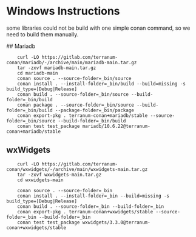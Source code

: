 # Windows Instructions

some libraries could not be build with one simple conan command, so we need to build them manually.

## Mariadb

        curl -LO https://gitlab.com/terranum-conan/mariadb/-/archive/main/mariadb-main.tar.gz
        tar -zxvf mariadb-main.tar.gz
        cd mariadb-main
        conan source . --source-folder=_bin/source
        conan install . --install-folder=_bin/build --build=missing -s build_type=[Debug|Release]
        conan build . --source-folder=_bin/source --build-folder=_bin/build
        conan package . --source-folder=_bin/source --build-folder=_bin/build --package-folder=_bin/package
        conan export-pkg . terranum-conan+mariadb/stable --source-folder=_bin/source --build-folder=_bin/build
        conan test test_package mariadb/10.6.22@terranum-conan+mariadb/stable


## wxWidgets

        curl -LO https://gitlab.com/terranum-conan/wxwidgets/-/archive/main/wxwidgets-main.tar.gz
        tar -zxvf wxwidgets-main.tar.gz
        cd wxwidgets-main
        
        conan source . --source-folder=_bin
        conan install . --install-folder=_bin --build=missing -s build_type=[Debug|Release]
        conan build . --source-folder=_bin --build-folder=_bin
        conan export-pkg . terranum-conan+wxwidgets/stable --source-folder=_bin --build-folder=_bin
        conan test test_package wxwidgets/3.3.0@terranum-conan+wxwidgets/stable
